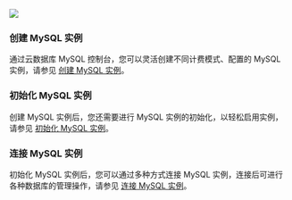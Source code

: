 ![](https://main.qcloudimg.com/raw/58408191b0fa83e88a43d7f38bc7e897.jpg)

### 创建 MySQL 实例
通过云数据库 MySQL 控制台，您可以灵活创建不同计费模式、配置的 MySQL 实例，请参见 [创建 MySQL 实例](https://cloud.tencent.com/document/product/236/46433)。

### 初始化 MySQL 实例
创建 MySQL 实例后，您还需要进行 MySQL 实例的初始化，以轻松启用实例，请参见 [初始化 MySQL 实例](https://cloud.tencent.com/document/product/236/3128)。

### 连接 MySQL 实例
初始化 MySQL 实例后，您可以通过多种方式连接 MySQL 实例，连接后可进行各种数据库的管理操作，请参见 [连接 MySQL 实例](https://cloud.tencent.com/document/product/236/3130)。
